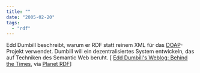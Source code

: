 ```yaml
---
title: ""
date: "2005-02-20"
tags: 
  - "rdf"
---
```


Edd Dumbill beschreibt, warum er RDF statt reinem XML für das [DOAP](http://usefulinc.com/doap)\-Projekt verwendet. Dumbill will ein dezentralisiertes System entwickeln, das auf Techniken des Semantic Web beruht. \[ [Edd Dumbill's Weblog: Behind the Times](http://usefulinc.com/edd/blog/2005/2/18#08:52), via [Planet RDF](http://planetrdf.com/)\]
